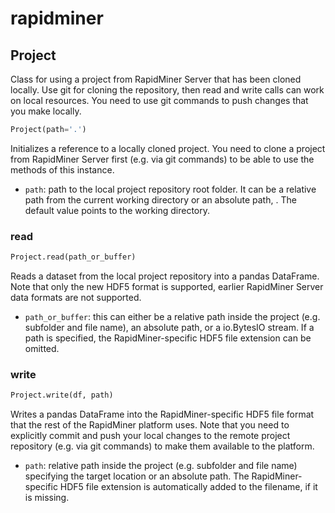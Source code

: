 
# rapidminer


## Project

Class for using a project from RapidMiner Server that has been cloned locally. Use git for cloning the repository, then read and write calls can work on local resources. You need to use git commands to push changes that you make locally.



```python
Project(path='.')
```

Initializes a reference to a locally cloned project. You need to clone a project from RapidMiner Server first (e.g. via git commands) to be able to use the methods of this instance.

- `path`: path to the local project repository root folder. It can be a relative path from the current working directory or an absolute path, . The default value points to the working directory.


### read
```python
Project.read(path_or_buffer)
```

Reads a dataset from the local project repository into a pandas DataFrame. Note that only the new HDF5 format is supported, earlier RapidMiner Server data formats are not supported.

- `path_or_buffer`: this can either be a relative path inside the project (e.g. subfolder and file name), an absolute path, or a io.BytesIO stream. If a path is specified, the RapidMiner-specific HDF5 file extension can be omitted.


### write
```python
Project.write(df, path)
```

Writes a pandas DataFrame into the RapidMiner-specific HDF5 file format that the rest of the RapidMiner platform uses. Note that you need to explicitly commit and push your local changes to the remote project repository (e.g. via git commands) to make them available to the platform.

- `path`: relative path inside the project (e.g. subfolder and file name) specifying the target location or an absolute path. The RapidMiner-specific HDF5 file extension is automatically added to the filename, if it is missing.
